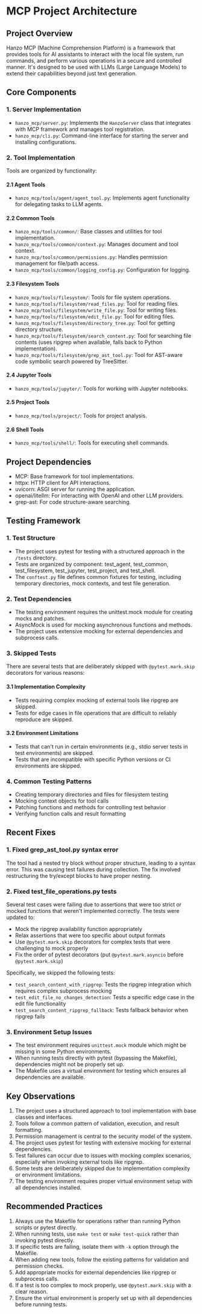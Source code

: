 # MCP Project Architecture

## Project Overview
Hanzo MCP (Machine Comprehension Platform) is a framework that provides tools for AI assistants to interact with the local file system, run commands, and perform various operations in a secure and controlled manner. It's designed to be used with LLMs (Large Language Models) to extend their capabilities beyond just text generation.

## Core Components

### 1. Server Implementation
- `hanzo_mcp/server.py`: Implements the `HanzoServer` class that integrates with MCP framework and manages tool registration.
- `hanzo_mcp/cli.py`: Command-line interface for starting the server and installing configurations.

### 2. Tool Implementation
Tools are organized by functionality:

#### 2.1 Agent Tools
- `hanzo_mcp/tools/agent/agent_tool.py`: Implements agent functionality for delegating tasks to LLM agents.

#### 2.2 Common Tools
- `hanzo_mcp/tools/common/`: Base classes and utilities for tool implementation.
- `hanzo_mcp/tools/common/context.py`: Manages document and tool context.
- `hanzo_mcp/tools/common/permissions.py`: Handles permission management for file/path access.
- `hanzo_mcp/tools/common/logging_config.py`: Configuration for logging.

#### 2.3 Filesystem Tools
- `hanzo_mcp/tools/filesystem/`: Tools for file system operations.
- `hanzo_mcp/tools/filesystem/read_files.py`: Tool for reading files.
- `hanzo_mcp/tools/filesystem/write_file.py`: Tool for writing files.
- `hanzo_mcp/tools/filesystem/edit_file.py`: Tool for editing files.
- `hanzo_mcp/tools/filesystem/directory_tree.py`: Tool for getting directory structure.
- `hanzo_mcp/tools/filesystem/search_content.py`: Tool for searching file contents (uses ripgrep when available, falls back to Python implementation).
- `hanzo_mcp/tools/filesystem/grep_ast_tool.py`: Tool for AST-aware code symbolic search powered by TreeSitter.

#### 2.4 Jupyter Tools
- `hanzo_mcp/tools/jupyter/`: Tools for working with Jupyter notebooks.

#### 2.5 Project Tools
- `hanzo_mcp/tools/project/`: Tools for project analysis.

#### 2.6 Shell Tools
- `hanzo_mcp/tools/shell/`: Tools for executing shell commands.

## Project Dependencies
- MCP: Base framework for tool implementations.
- httpx: HTTP client for API interactions.
- uvicorn: ASGI server for running the application.
- openai/litellm: For interacting with OpenAI and other LLM providers.
- grep-ast: For code structure-aware searching.

## Testing Framework

### 1. Test Structure
- The project uses pytest for testing with a structured approach in the `/tests` directory.
- Tests are organized by component: test_agent, test_common, test_filesystem, test_jupyter, test_project, and test_shell.
- The `conftest.py` file defines common fixtures for testing, including temporary directories, mock contexts, and test file generation.

### 2. Test Dependencies
- The testing environment requires the unittest.mock module for creating mocks and patches.
- AsyncMock is used for mocking asynchronous functions and methods.
- The project uses extensive mocking for external dependencies and subprocess calls.

### 3. Skipped Tests
There are several tests that are deliberately skipped with `@pytest.mark.skip` decorators for various reasons:

#### 3.1 Implementation Complexity
- Tests requiring complex mocking of external tools like ripgrep are skipped.
- Tests for edge cases in file operations that are difficult to reliably reproduce are skipped.

#### 3.2 Environment Limitations
- Tests that can't run in certain environments (e.g., stdio server tests in test environments) are skipped.
- Tests that are incompatible with specific Python versions or CI environments are skipped.

### 4. Common Testing Patterns
- Creating temporary directories and files for filesystem testing
- Mocking context objects for tool calls
- Patching functions and methods for controlling test behavior
- Verifying function calls and result formatting

## Recent Fixes

### 1. Fixed grep_ast_tool.py syntax error
The tool had a nested try block without proper structure, leading to a syntax error. This was causing test failures during collection. The fix involved restructuring the try/except blocks to have proper nesting.

### 2. Fixed test_file_operations.py tests
Several test cases were failing due to assertions that were too strict or mocked functions that weren't implemented correctly. The tests were updated to:
- Mock the ripgrep availability function appropriately
- Relax assertions that were too specific about output formats
- Use `@pytest.mark.skip` decorators for complex tests that were challenging to mock properly
- Fix the order of pytest decorators (put `@pytest.mark.asyncio` before `@pytest.mark.skip`)

Specifically, we skipped the following tests:
- `test_search_content_with_ripgrep`: Tests the ripgrep integration which requires complex subprocess mocking
- `test_edit_file_no_changes_detection`: Tests a specific edge case in the edit file functionality
- `test_search_content_ripgrep_fallback`: Tests fallback behavior when ripgrep fails

### 3. Environment Setup Issues
- The test environment requires `unittest.mock` module which might be missing in some Python environments.
- When running tests directly with pytest (bypassing the Makefile), dependencies might not be properly set up.
- The Makefile uses a virtual environment for testing which ensures all dependencies are available.

## Key Observations
1. The project uses a structured approach to tool implementation with base classes and interfaces.
2. Tools follow a common pattern of validation, execution, and result formatting.
3. Permission management is central to the security model of the system.
4. The project uses pytest for testing with extensive mocking for external dependencies.
5. Test failures can occur due to issues with mocking complex scenarios, especially when invoking external tools like ripgrep.
6. Some tests are deliberately skipped due to implementation complexity or environment limitations.
7. The testing environment requires proper virtual environment setup with all dependencies installed.

## Recommended Practices
1. Always use the Makefile for operations rather than running Python scripts or pytest directly.
2. When running tests, use `make test` or `make test-quick` rather than invoking pytest directly.
3. If specific tests are failing, isolate them with `-k` option through the Makefile.
4. When adding new tools, follow the existing patterns for validation and permission checks.
5. Add appropriate mocks for external dependencies like ripgrep or subprocess calls.
6. If a test is too complex to mock properly, use `@pytest.mark.skip` with a clear reason.
7. Ensure the virtual environment is properly set up with all dependencies before running tests.
